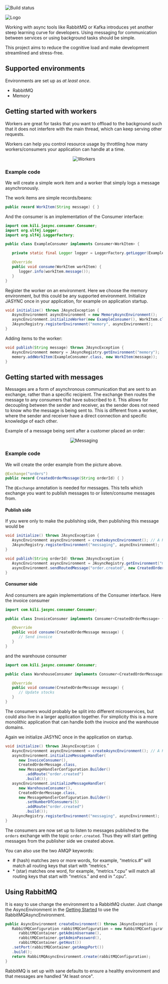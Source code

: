 ![Build status](https://github.com/kiliconsult/jasync/actions/workflows/gradle.yml/badge.svg)

![Logo](https://i.imgur.com/QyFxWBc.png)

Working with async tools like RabbitMQ or Kafka introduces yet another steep learning curve for developers. 
Using messaging for communication between services or using background tasks should be simple.

This project aims to reduce the cognitive load and make development streamlined and stress-free.

## Supported environments
Environments are set up as *at least once*.

- RabbitMQ
- Memory

## Getting started with workers

Workers are great for tasks that you want to offload to the background such that it does not interfere with the main thread, 
which can keep serving other requests.

Workers can help you control resource usage by throttling how many workers/consumers your application can handle 
at a time.

<p align="center">
    <img src="https://i.imgur.com/7YmWhFs.png" alt="Workers">
</p>

### Example code

We will create a simple work item and a worker that simply logs a message asynchronously.

The work items are simple records/beans:

```java
public record WorkItem(String message) { }
```

And the consumer is an implementation of the Consumer interface:
```java
import com.kili.jasync.consumer.Consumer;
import org.slf4j.Logger;
import org.slf4j.LoggerFactory;

public class ExampleConsumer implements Consumer<WorkItem> {

   private static final Logger logger = LoggerFactory.getLogger(ExampleConsumer.class);

   @Override
   public void consume(WorkItem workItem) {
      logger.info(workItem.message());
   }
}
```

Register the worker on an environment. Here we choose the memory environment, but this could be
any supported environment. Initialize JASYNC once in your application, for example on application startup.
```java
void initialize() throws JAsyncException {
   AsyncEnvironment asyncEnvironment = new MemoryAsyncEnvironment();
   asyncEnvironment.initializeWorker(new ExampleConsumer(), WorkItem.class, new ConsumerConfiguration.Builder().build());
   JAsyncRegistry.registerEnvironment("memory", asyncEnvironment);
}
```

Adding items to the worker:
```java
void publish(String message) throws JAsyncException {
   AsyncEnvironment memory = JAsyncRegistry.getEnvironment("memory");
   memory.addWorkItem(ExampleConsumer.class, new WorkItem(message));
}
```

## Getting started with messages

Messages are a form of asynchronous communication that are sent to an exchange, rather than a specific 
recipient. The exchange then routes the message to any consumers that have subscribed to it. 
This allows for decoupling between the sender and receiver, as the sender does not need to know who 
the message is being sent to. This is different from a worker, where the sender and receiver have 
a direct connection and specific knowledge of each other.

Example of a message being sent after a customer placed an order:

<p align="center">
    <img src="https://i.imgur.com/05edytb.png" alt="Messaging">
</p>

### Example code

We will create the order example from the picture above.

```java
@Exchange("orders")
public record CreatedOrderMessage(String orderId) { }
```

The `@Exchange` annotation is needed for messages. This tells which exchange you want to publish messages to 
or listen/consume messages from.

#### Publish side

If you were only to make the publishing side, then publishing this message would be

```java
void initialize() throws JAsyncException {
   AsyncEnvironment asyncEnvironment = createAsyncEnvironment(); // A Rabbit, Memory or other supported environment
   JAsyncRegistry.registerEnvironment("messaging", asyncEnvironment);
}
```

```java
void publish(String orderId) throws JAsyncException {
   AsyncEnvironment asyncEnvironment = JAsyncRegistry.getEnvironment("messaging");
   asyncEnvironment.sendRoutedMessage("order.created", new CreatedOrderMessage(orderId))
}
```

#### Consumer side

And consumers are again implementations of the Consumer interface. Here the invoice consumer

```java
import com.kili.jasync.consumer.Consumer;

public class InvoiceConsumer implements Consumer<CreatedOrderMessage> {

   @Override
   public void consume(CreatedOrderMessage message) {
      // Send invoice
   }
}
```

and the warehouse consumer

```java
import com.kili.jasync.consumer.Consumer;

public class WarehouseConsumer implements Consumer<CreatedOrderMessage> {

   @Override
   public void consume(CreatedOrderMessage message) {
      // Update stocks 
   }
}
```

The consumers would probably be split into different microservices, but could also live in a larger application together. 
For simplicity this is a more monolithic application that can handle both the invoice and the warehouse domains.

Again we initialize JASYNC once in the application on startup.

```java
void initialize() throws JAsyncException {
   AsyncEnvironment asyncEnvironment = createAsyncEnvironment(); // A Rabbit, Memory or other supported environment
   asyncEnvironment.initializeMessageHandler(
      new InvoiceConsumer(),
      CreatedOrderMessage.class,
      new MessageHandlerConfiguration.Builder()
         .addRoute("order.created")
         .build());
   asyncEnvironment.initializeMessageHandler(
      new WarehouseConsumer(),
      CreatedOrderMessage.class,
      new MessageHandlerConfiguration.Builder()
         .setNumberOfConsumers(5)
         .addRoute("order.created")
         .build());
   JAsyncRegistry.registerEnvironment("messaging", asyncEnvironment);
}
```

The consumers are now set up to listen to messages published to the `orders` exchange with the topic `order.created`. 
Thus they will start getting messages from the publisher side we created above.

You can also use the two AMQP keywords:

 - \# (hash) matches zero or more words, for example, “metrics.#” will match all routing keys that start with “metrics.”
 - \* (star) matches one word, for example, “metrics.*.cpu” will match all routing keys that start with “metrics.” and end in “.cpu”.

## Using RabbitMQ

It is easy to use change the environment to a RabbitMQ cluster. Just change the AsyncEnvironment in the 
[Getting Started](#getting-started-with-workers) to use the RabbitMQAsyncEnvironment.

```java
public AsyncEnvironment createEnvironment() throws JAsyncException {
   RabbitMQConfiguration rabbitMQConfiguration = new RabbitMQConfiguration.Builder(
      rabbitMQContainer.getAdminUsername(),
      rabbitMQContainer.getAdminPassword(),
      rabbitMQContainer.getHost())
   .setPort(rabbitMQContainer.getAmqpPort())
   .build();
   return RabbitMQAsyncEnvironment.create(rabbitMQConfiguration);
}
```

RabbitMQ is set up with sane defaults to ensure a healthy environment and that messages are handled "At least once".